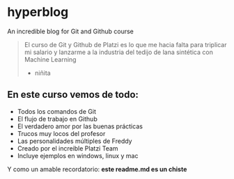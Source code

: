 # hyperblog
An incredible blog for Git and Github course
> El curso de Git y Github de Platzi es lo que me hacia falta para triplicar mi salario y lanzarme a la industria del tedijo de lana sintética con Machine Learning
> - niñita

## En este curso vemos de todo:
* Todos los comandos de Git
* El flujo de trabajo en Github
* El verdadero amor por las buenas prácticas
* Trucos muy locos del profesor
* Las personalidades múltiples de Freddy
* Creado por el increible Platzi Team
* Incluye ejemplos en windows, linux y mac

Y como un amable recordatorio: **este readme.md es un chiste**